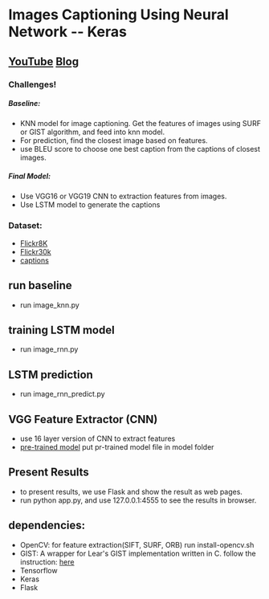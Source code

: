 # Images Captioning Using Neural Network -- Keras

## [YouTube](https://www.youtube.com/watch?v=f2waevH1b6I) [Blog](https://zhenguochen.github.io/image-captioning-using-neural-network-cnn-lstm/)

### Challenges!
##### Baseline:
* KNN model for image captioning. Get the features of images using SURF or GIST algorithm, and feed into knn model.
* For prediction, find the closest image based on features.
* use BLEU score to choose one best caption from the captions of closest images.
##### Final Model:
* Use VGG16 or VGG19 CNN to extraction features from images.
* Use LSTM model to generate the captions

### Dataset:
* [Flickr8K](http://nlp.cs.illinois.edu/HockenmaierGroup/Framing_Image_Description/KCCA.html)
* [Flickr30k](https://drive.google.com/file/d/0B5o40yxdA9PqTnJuWGVkcFlqcG8/view)
* [captions](https://drive.google.com/file/d/0B2vTU3h54lTydXFjSVM5T2t4WmM/view)

## run baseline
* run image_knn.py

## training LSTM model
* run image_rnn.py

## LSTM prediction
* run image_rnn_predict.py

## VGG Feature Extractor (CNN)
* use 16 layer version of CNN to extract features
* [pre-trained model](https://www.cs.toronto.edu/~frossard/vgg16/vgg16_weights.npz) put pr-trained model file in model folder

## Present Results
* to present results, we use Flask and show the result as web pages.
* run python app.py, and use 127.0.0.1:4555 to see the results in browser.

## dependencies:
* OpenCV: for feature extraction(SIFT, SURF, ORB)
run install-opencv.sh
* GIST: A wrapper for Lear's GIST implementation written in C.
follow the instruction: [here](https://github.com/yuichiroTCY/lear-gist-python)
* Tensorflow
* Keras
* Flask

